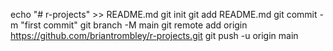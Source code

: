 echo "# r-projects" >> README.md
git init
git add README.md
git commit -m "first commit"
git branch -M main
git remote add origin https://github.com/briantrombley/r-projects.git
git push -u origin main
